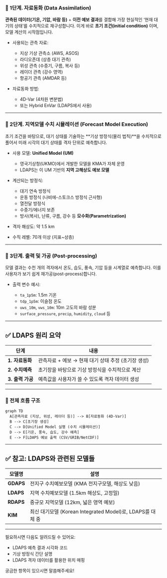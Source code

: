 
### 🔹 1단계. **자료동화 (Data Assimilation)**

**관측된 데이터(기온, 기압, 바람 등)** + **이전 예보 결과**를 결합해
가장 현실적인 ‘현재 대기의 상태’를 수치적으로 재구성합니다.
이게 바로 **초기 조건(initial condition)** 이며, 모델 계산의 시작점입니다.

* 사용되는 관측 자료:

  * 지상 기상 관측소 (AWS, ASOS)
  * 라디오존데 (상층 대기 관측)
  * 위성 관측 (수증기, 구름, 복사 등)
  * 레이더 관측 (강수 영역)
  * 항공기 관측 (AMDAR 등)

* 자료동화 방법:

  * 4D-Var (4차원 변분법)
  * 또는 Hybrid EnVar (LDAPS에서 사용)

---

### 🔹 2단계. **지역모델 수치 시뮬레이션 (Forecast Model Execution)**

초기 조건을 바탕으로, 대기 상태를 기술하는 \*\*기상 방정식(물리 법칙)\*\*을 수치적으로 풀어서
미래 시각의 대기 상태를 격자 단위로 예측합니다.

* 사용 모델: **Unified Model (UM)**

  * 영국기상청(UKMO)에서 개발한 모델을 KMA가 자체 운영
  * LDAPS는 이 UM 기반의 **지역 고해상도 예보 모델**

* 계산되는 방정식:

  * 대기 연속 방정식
  * 운동 방정식 (나비에-스토크스 방정식 근사형)
  * 열전달 방정식
  * 수증기/에너지 보존
  * 방사(복사), 난류, 구름, 강수 등 **모수화(Parametrization)**

* 격자 해상도: 약 1.5 km

* 수직 레벨: 70개 이상 (지표\~상층)

---

### 🔹 3단계. **출력 및 가공 (Post-processing)**

모델 결과는 수천 개의 격자에서 온도, 습도, 풍속, 기압 등을 시계열로 예측합니다.
이를 사용자가 보기 쉽게 재가공(post-process)합니다.

* 출력 변수 예시:

  * `ta_1p5m`: 1.5m 기온
  * `tdp_1p5m`: 이슬점 온도
  * `uws_10m`, `vws_10m`: 10m 고도의 바람 성분
  * `surface_pressure`, `precip`, `humidity`, `cloud` 등

---

## ✅ LDAPS 원리 요약

| 단계           | 내용                               |
| ------------ | -------------------------------- |
| **1. 자료동화**  | 관측자료 + 예보 → 현재 대기 상태 추정 (초기장 생성) |
| **2. 수치예측**  | 초기장을 바탕으로 기상 방정식을 수치적으로 계산       |
| **3. 출력 가공** | 예측값을 사용자가 쓸 수 있도록 격자 데이터 생성      |

---

### 🔁 전체 흐름 구조
```
graph TD
  A[관측자료 (지상, 위성, 레이더 등)] --> B[자료동화 (4D-Var)]
  B --> C[초기장 생성]
  C --> D[Unified Model 실행 (수치 시뮬레이션)]
  D --> E[기온, 풍속, 습도, 강수 예측]
  E --> F[LDAPS 예보 출력 (CSV/GRIB/NetCDF)]
```

---

## ✅ 참고: LDAPS와 관련된 모델들

| 모델명       | 설명                                              |
| --------- | ----------------------------------------------- |
| **GDAPS** | 전지구 수치예보모델 (KMA 전지구모델, 해상도 낮음)                  |
| **LDAPS** | 지역 수치예보모델 (1.5km 해상도, 고정밀)                      |
| **RDAPS** | 중규모 지역모델 (12km, 넓은 영역 예보)                       |
| **KIM**   | 최신 대기모델 (Korean Integrated Model)로, LDAPS를 대체 중 |

---

필요하시면 다음도 알려드릴 수 있어요:

* LDAPS 예측 결과 시각화 코드
* 기상 방정식 간단 설명
* LDAPS 격자 데이터를 활용한 위치 매핑

궁금한 항목이 있으시면 말씀해주세요!
